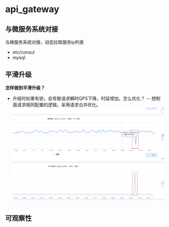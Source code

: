 # api_gateway

## 与微服务系统对接

与微服务系统对接，动态拉取服务ip列表

* etc/consul
* mysql

## 平滑升级

**怎样做到平滑升级？**
* 升级时如果有锁，会导致请求瞬时QPS下降，时延增加。怎么优化？ -- 控制面请求相同配置的逻辑，采用请求合并优化。
 ![image](/img/upgrade1.png)
 
 ## 可观察性
